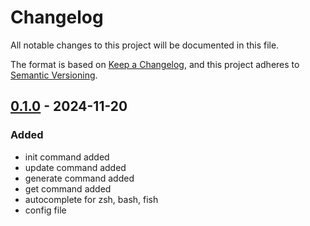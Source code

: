 # Changelog

All notable changes to this project will be documented in this file.

The format is based on [Keep a Changelog](https://keepachangelog.com/en/1.1.0/), and this project adheres to [Semantic Versioning](https://semver.org/spec/v2.0.0.html).


## [0.1.0] - 2024-11-20 

### Added

- init command added
- update command added
- generate command added
- get command added
- autocomplete for zsh, bash, fish
- config file


[0.1.0]: https://github.com/KDesp73/version/releases/tag/v0.1.0

